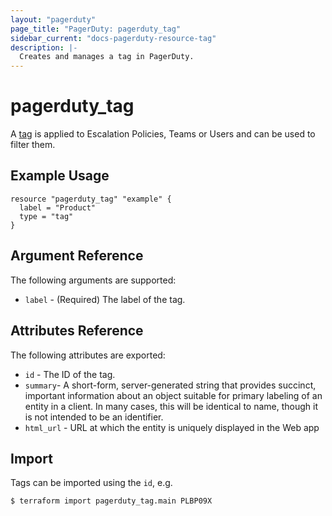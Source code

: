 ```yaml
---
layout: "pagerduty"
page_title: "PagerDuty: pagerduty_tag"
sidebar_current: "docs-pagerduty-resource-tag"
description: |-
  Creates and manages a tag in PagerDuty.
---
```


# pagerduty\_tag

A [tag](https://developer.pagerduty.com/api-reference/b3A6Mjc0ODIxNw-list-tags) is applied to Escalation Policies, Teams or Users and can be used to filter them.

## Example Usage

```hcl
resource "pagerduty_tag" "example" {
  label = "Product"
  type = "tag"
}
```

## Argument Reference

The following arguments are supported:

  * `label` - (Required) The label of the tag.

## Attributes Reference

The following attributes are exported:

  * `id` - The ID of the tag.
  * `summary`- A short-form, server-generated string that provides succinct, important information about an object suitable for primary labeling of an entity in a client. In many cases, this will be identical to name, though it is not intended to be an identifier.
  * `html_url` - URL at which the entity is uniquely displayed in the Web app

## Import

Tags can be imported using the `id`, e.g.

```
$ terraform import pagerduty_tag.main PLBP09X
```
